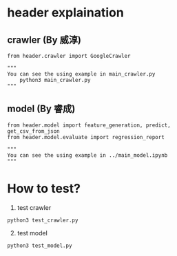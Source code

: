 # header explaination

## crawler (By 威淳)
```python=
from header.crawler import GoogleCrawler

"""
You can see the using example in main_crawler.py
	python3 main_crawler.py
"""

```

## model (By 睿成)
```python=
from header.model import feature_generation, predict, get_csv_from_json
from header.model.evaluate import regression_report

"""
You can see the using example in ../main_model.ipynb
"""

```

# How to test?

1. test crawler
```bash=
python3 test_crawler.py
```

2. test model
```bash=
python3 test_model.py
```
